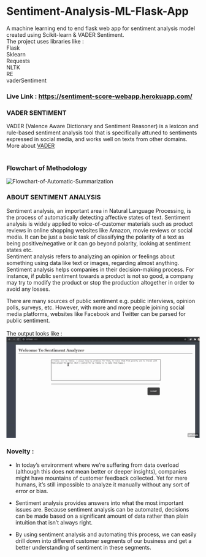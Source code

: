 # Sentiment-Analysis-ML-Flask-App
A machine learning end to end flask web app for sentiment analysis model created using Scikit-learn &amp; VADER Sentiment. <br />
The project uses libraries like : <br />
Flask <br />
Sklearn <br />
Requests <br />
NLTK <br />
RE <br />
vaderSentiment <br />

### Live Link : https://sentiment-score-webapp.herokuapp.com/<br> 

### VADER SENTIMENT <br />
VADER (Valence Aware Dictionary and Sentiment Reasoner) is a lexicon and rule-based sentiment analysis tool that is specifically attuned to sentiments expressed in social media, and works well on texts from other domains. <br />
More about [VADER](https://pypi.org/project/vaderSentiment/)
<br />
<br />

### Flowchart of Methodology
![Flowchart-of-Automatic-Summarization](https://user-images.githubusercontent.com/56379566/142773974-3eec2f1d-1e4a-410c-8a63-434bad7dad7f.png)


### ABOUT SENTIMENT ANALYSIS <br />
Sentiment analysis, an important area in Natural Language Processing, is the process of automatically detecting affective states of text. Sentiment analysis is widely applied to voice-of-customer materials such as product reviews in online shopping websites like Amazon, movie reviews or social media. It can be just a basic task of classifying the polarity of a text as being positive/negative or it can go beyond polarity, looking at sentiment states etc. <br />
Sentiment analysis refers to analyzing an opinion or feelings about something using data like text or images, regarding almost anything. Sentiment analysis helps companies in their decision-making process. For instance, if public sentiment towards a product is not so good, a company may try to modify the product or stop the production altogether in order to avoid any losses. <br />

There are many sources of public sentiment e.g. public interviews, opinion polls, surveys, etc. However, with more and more people joining social media platforms, websites like Facebook and Twitter can be parsed for public sentiment. <br />
<br />
The output looks like : <br />
![](sentiment.gif)

### Novelty : <br> ###

- In today’s environment where we’re suffering from data overload (although this does not mean better or deeper insights), companies might have mountains of customer feedback collected. Yet for mere humans, it’s still impossible to analyze it manually without any sort of error or bias.<br>

- Sentiment analysis provides answers into what the most important issues are. Because sentiment analysis can be automated, decisions can be made based on a significant amount of data rather than plain intuition that isn’t always right.<br>

- By using sentiment analysis and automating this process, we can easily drill down into different customer segments of our business and get a better understanding of sentiment in these segments.<br>
